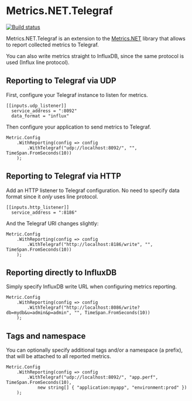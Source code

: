 # Metrics.NET.Telegraf

[![Build status](https://ci.appveyor.com/api/projects/status/srmx2431ncurgkby?svg=true)](https://ci.appveyor.com/project/Intapp/metrics-net-telegraf)

Metrics.NET.Telegraf is an extension to the [Metrics.NET](https://github.com/Recognos/Metrics.NET) library that allows to report collected metrics to Telegraf.

You can also write metrics straight to InfluxDB, since the same protocol is used (Influx line protocol).

## Reporting to Telegraf via UDP

First, configure your Telegraf instance to listen for metrics.

```
[[inputs.udp_listener]]
  service_address = ":8092"
  data_format = "influx"
```

Then configure your application to send metrics to Telegraf.

```
Metric.Config
    .WithReporting(config => config
        .WithTelegraf("udp://localhost:8092/", "", TimeSpan.FromSeconds(10))
    );
```

## Reporting to Telegraf via HTTP

Add an HTTP listener to Telegraf configuration. No need to specify data format since it _only_ uses line protocol.

```
[[inputs.http_listener]]
  service_address = ":8186"
```

And the Telegraf URI changes slightly:

```
Metric.Config
    .WithReporting(config => config
        .WithTelegraf("http://localhost:8186/write", "", TimeSpan.FromSeconds(10))
    );
```

## Reporting directly to InfluxDB

Simply specify InfluxDB write URL when configuring metrics reporting.

```
Metric.Config
    .WithReporting(config => config
        .WithTelegraf("http://localhost:8086/write?db=mydb&u=admin&p=admin", "", TimeSpan.FromSeconds(10))
    );
```

## Tags and namespace

You can optionally specify additional tags and/or a namespace (a prefix), that will be attached to all reported metrics.

```
Metric.Config
    .WithReporting(config => config
        .WithTelegraf("udp://localhost:8092/", "app.perf", TimeSpan.FromSeconds(10),
            new string[] { "application:myapp", "environment:prod" })
    );
```